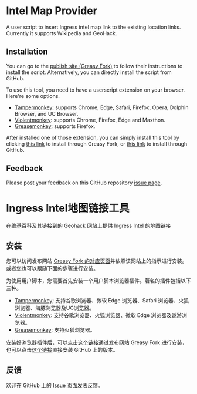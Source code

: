 # Intel Map Provider
 A user script to insert Ingress intel map link to the existing location links. Currently it supports Wikipedia and GeoHack.

## Installation
You can go to the [publish site (Greasy Fork)](https://greasyfork.org/en/scripts/398243-intel-maps-link-provider) to follow 
their instructions to install the script. Alternatively, you can directly install the script from GitHub.

To use this tool, you need to have a userscript extension on your browser. Here're some options.
- [Tampermonkey](https://www.tampermonkey.net/): supports Chrome, Edge, Safari, Firefox, Opera, Dolphin Browser, and UC Browser.
- [Violentmonkey](https://violentmonkey.github.io/get-it/): supports Chrome, Firefox, Edge and Maxthon.
- [Greasemonkey](https://addons.mozilla.org/en-US/firefox/addon/greasemonkey/): supports Firefox.

After installed one of those extension, you can simply install this tool by clicking [this link](https://greasyfork.org/scripts/398243-intel-maps-link-provider/code/Intel%20Maps%20Link%20Provider.user.js) to install through Greasy Fork, or [this link](https://github.com/cyblocker/Intel-Map-Provider/raw/master/intelmapscript.user.js) to install through GitHub.

## Feedback
Please post your feedback on this GitHub repository [issue page](https://github.com/cyblocker/Intel-Map-Provider/issues).

# Ingress Intel地图链接工具
在维基百科及其链接到的 Geohack 网站上提供 Ingress Intel 的地图链接

## 安装
您可以访问发布网站 [Greasy Fork 的对应页面](https://greasyfork.org/zh-CN/scripts/398243-intel-maps-link-provider)并依照该网站上的指示进行安装。或者您也可以跟随下面的步骤进行安装。

为使用用户脚本，您需要首先安装一个用户脚本浏览器插件。著名的插件包括以下三种。
- [Tampermonkey](https://www.tampermonkey.net/): 支持谷歌浏览器、微软 Edge 浏览器、Safari 浏览器、火狐浏览器、海豚浏览器及UC浏览器。
- [Violentmonkey](https://violentmonkey.github.io/get-it/): 支持谷歌浏览器、火狐浏览器、微软 Edge 浏览器及遨游浏览器。
- [Greasemonkey](https://addons.mozilla.org/en-US/firefox/addon/greasemonkey/): 支持火狐浏览器。

安装好浏览器插件后，可以点击[这个链接](https://greasyfork.org/scripts/398243-intel-maps-link-provider/code/Intel%20Maps%20Link%20Provider.user.js)通过发布网站 Greasy Fork 进行安装，也可以点击[这个链接](https://github.com/cyblocker/Intel-Map-Provider/raw/master/intelmapscript.user.js)直接安装 GitHub 上的版本。

## 反馈
欢迎在 GitHub 上的 [Issue 页面](https://github.com/cyblocker/Intel-Map-Provider/issues)发表反馈。
